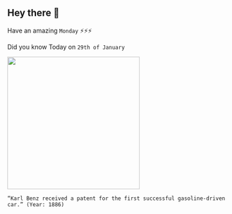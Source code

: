 ## Hey there 👋
Have an amazing `Monday` ⚡⚡⚡

Did you know Today on `29th of January`
 
 [<img src="https://heartthatvroom.files.wordpress.com/2017/10/benz.jpg?w=640" width="300" />](https://www.daimler.com/company/tradition/company-history/1885-1886.html#:~:text=On%20January%2029%2C%201886%2C%20Carl,birth%20certificate%20of%20the%20automobile.) 
 ```
“Karl Benz received a patent for the first successful gasoline-driven car.” (Year: 1886)
```
